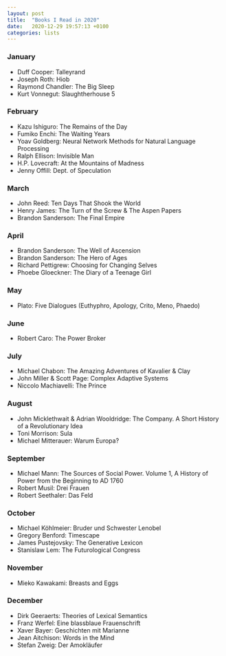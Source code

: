```yaml
---
layout: post
title:  "Books I Read in 2020"
date:   2020-12-29 19:57:13 +0100
categories: lists
---
```


### January

* Duff Cooper: Talleyrand
* Joseph Roth: Hiob
* Raymond Chandler: The Big Sleep
* Kurt Vonnegut: Slaughtherhouse 5

### February

* Kazu Ishiguro: The Remains of the Day
* Fumiko Enchi: The Waiting Years
* Yoav Goldberg: Neural Network Methods for Natural Language Processing
* Ralph Ellison: Invisible Man
* H.P. Lovecraft: At the Mountains of Madness
* Jenny Offill: Dept. of Speculation

### March

* John Reed: Ten Days That Shook the World
* Henry James: The Turn of the Screw & The Aspen Papers
* Brandon Sanderson: The Final Empire

### April

* Brandon Sanderson: The Well of Ascension
* Brandon Sanderson: The Hero of Ages
* Richard Pettigrew: Choosing for Changing Selves
* Phoebe Gloeckner: The Diary of a Teenage Girl

### May

* Plato: Five Dialogues (Euthyphro, Apology, Crito, Meno, Phaedo)

### June

* Robert Caro: The Power Broker

### July

* Michael Chabon: The Amazing Adventures of Kavalier & Clay
* John Miller & Scott Page: Complex Adaptive Systems
* Niccolo Machiavelli: The Prince

### August

* John Micklethwait & Adrian Wooldridge: The Company. A Short History of a Revolutionary Idea
* Toni Morrison: Sula
* Michael Mitterauer: Warum Europa?

### September

* Michael Mann: The Sources of Social Power. Volume 1, A History of Power from the Beginning to AD 1760
* Robert Musil: Drei Frauen
* Robert Seethaler: Das Feld

### October

* Michael Köhlmeier: Bruder und Schwester Lenobel
* Gregory Benford: Timescape
* James Pustejovsky: The Generative Lexicon
* Stanislaw Lem: The Futurological Congress

### November

* Mieko Kawakami: Breasts and Eggs

### December

* Dirk Geeraerts: Theories of Lexical Semantics
* Franz Werfel: Eine blassblaue Frauenschrift
* Xaver Bayer: Geschichten mit Marianne
* Jean Aitchison: Words in the Mind
* Stefan Zweig: Der Amokläufer
